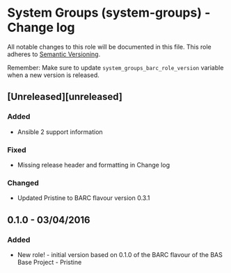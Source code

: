 
# System Groups (system-groups) - Change log

All notable changes to this role will be documented in this file.
This role adheres to [Semantic Versioning](http://semver.org/spec/v2.0.0.html).

Remember: Make sure to update `system_groups_barc_role_version` variable when a new version is released.

## [Unreleased][unreleased]

### Added

* Ansible 2 support information

### Fixed

* Missing release header and formatting in Change log

### Changed

* Updated Pristine to BARC flavour version 0.3.1
## 0.1.0 - 03/04/2016

### Added

* New role! - initial version based on 0.1.0 of the BARC flavour of the BAS Base Project - Pristine
